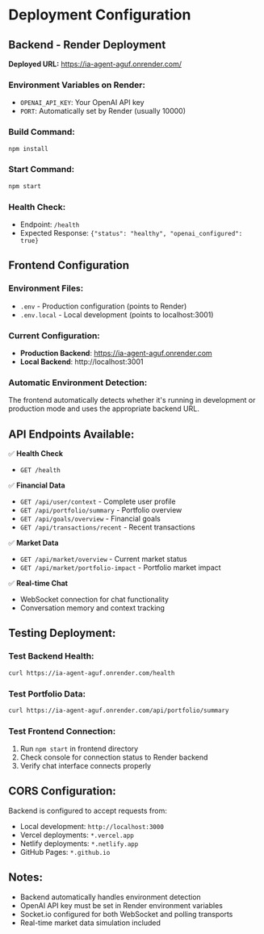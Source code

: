 # Deployment Configuration

## Backend - Render Deployment

**Deployed URL:** https://ia-agent-aguf.onrender.com/

### Environment Variables on Render:
- `OPENAI_API_KEY`: Your OpenAI API key
- `PORT`: Automatically set by Render (usually 10000)

### Build Command:
```bash
npm install
```

### Start Command:
```bash
npm start
```

### Health Check:
- Endpoint: `/health`
- Expected Response: `{"status": "healthy", "openai_configured": true}`

## Frontend Configuration

### Environment Files:
- `.env` - Production configuration (points to Render)
- `.env.local` - Local development (points to localhost:3001)

### Current Configuration:
- **Production Backend**: https://ia-agent-aguf.onrender.com
- **Local Backend**: http://localhost:3001

### Automatic Environment Detection:
The frontend automatically detects whether it's running in development or production mode and uses the appropriate backend URL.

## API Endpoints Available:

✅ **Health Check**
- `GET /health`

✅ **Financial Data**
- `GET /api/user/context` - Complete user profile
- `GET /api/portfolio/summary` - Portfolio overview
- `GET /api/goals/overview` - Financial goals
- `GET /api/transactions/recent` - Recent transactions

✅ **Market Data**
- `GET /api/market/overview` - Current market status
- `GET /api/market/portfolio-impact` - Portfolio market impact

✅ **Real-time Chat**
- WebSocket connection for chat functionality
- Conversation memory and context tracking

## Testing Deployment:

### Test Backend Health:
```bash
curl https://ia-agent-aguf.onrender.com/health
```

### Test Portfolio Data:
```bash
curl https://ia-agent-aguf.onrender.com/api/portfolio/summary
```

### Test Frontend Connection:
1. Run `npm start` in frontend directory
2. Check console for connection status to Render backend
3. Verify chat interface connects properly

## CORS Configuration:
Backend is configured to accept requests from:
- Local development: `http://localhost:3000`
- Vercel deployments: `*.vercel.app`
- Netlify deployments: `*.netlify.app`
- GitHub Pages: `*.github.io`

## Notes:
- Backend automatically handles environment detection
- OpenAI API key must be set in Render environment variables
- Socket.io configured for both WebSocket and polling transports
- Real-time market data simulation included